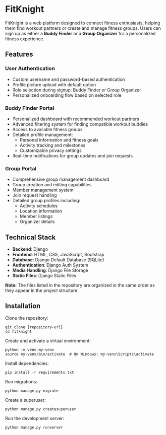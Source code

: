 # FitKnight

FitKnight is a web platform designed to connect fitness enthusiasts, helping them find workout partners or create and manage fitness groups. Users can sign up as either a **Buddy Finder** or a **Group Organizer** for a personalized fitness experience.

## Features

### User Authentication
- Custom username and password-based authentication
- Profile picture upload with default option
- Role selection during signup: Buddy Finder or Group Organizer
- Personalized onboarding flow based on selected role

### Buddy Finder Portal
- Personalized dashboard with recommended workout partners
- Advanced filtering system for finding compatible workout buddies
- Access to available fitness groups
- Detailed profile management:
  - Personal information and fitness goals
  - Activity tracking and milestones
  - Customizable privacy settings
- Real-time notifications for group updates and join requests

### Group Portal
- Comprehensive group management dashboard
- Group creation and editing capabilities
- Member management system
- Join request handling
- Detailed group profiles including:
  - Activity schedules
  - Location information
  - Member listings
  - Organizer details

## Technical Stack
- **Backend**: Django
- **Frontend**: HTML, CSS, JavaScript, Bootstrap
- **Database**: Django Default Database (SQLite)
- **Authentication**: Django Auth System
- **Media Handling**: Django File Storage
- **Static Files**: Django Static Files

**Note:** The files listed in the repository are organized in the same order as they appear in the project structure.

## Installation

Clone the repository:

```
git clone [repository-url]
cd fitknight
```
Create and activate a virtual environment:

```
python -m venv my-venv
source my-venv/bin/activate  # On Windows: my-venv\Scripts\activate
```

Install dependencies:

```
pip install -r requirements.txt
```

Run migrations:

```
python manage.py migrate
```

Create a superuser:

```
python manage.py createsuperuser
```

Run the development server:

```
python manage.py runserver
```

